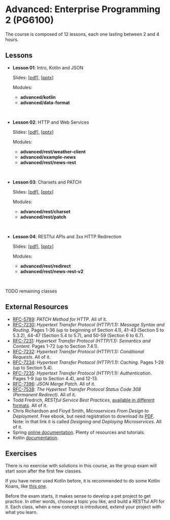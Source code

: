 # Advanced: Enterprise Programming 2 (PG6100)

The course is composed of 12 lessons, each one lasting between 2 and 4 hours.

## Lessons

* **Lesson 01**: Intro, Kotlin and JSON
  
  Slides: [[pdf]](slides/lesson_01_intro.pdf), 
          [[pptx]](slides/lesson_01_intro.pptx)
          
  Modules:     
  
  * **advanced/kotlin**
  * **advanced/data-format**            

<br />

* **Lesson 02**: HTTP and Web Services
  
  Slides: [[pdf]](slides/lesson_02.pdf), 
          [[pptx]](slides/lesson_02.pptx)
          
  Modules:     
  
  * **advanced/rest/weather-client**
  * **advanced/example-news**
  * **advanced/rest/news-rest**

<br />

* **Lesson 03**: Charsets and PATCH
  
  Slides: [[pdf]](slides/lesson_03.pdf), 
          [[pptx]](slides/lesson_03.pptx)
          
  Modules:     
  
  * **advanced/rest/charset**
  * **advanced/rest/patch**

<br />


* **Lesson 04**: RESTful APIs and 3xx HTTP Redirection
  
  Slides: [[pdf]](slides/lesson_04.pdf), 
          [[pptx]](slides/lesson_04.pptx)
          
  Modules:     
  
  * **advanced/rest/redirect**
  * **advanced/rest/news-rest-v2**

<br />

TODO remaining classes

## External Resources

* [RFC-5789](https://tools.ietf.org/html/rfc5789): *PATCH Method for HTTP*. 
  All of it.
* [RFC-7230](https://tools.ietf.org/html/rfc7230): *Hypertext Transfer Protocol (HTTP/1.1): Message Syntax and Routing*.
  Pages 1-36 (up to beginning of Section 4.1), 
  41-43 (Section 5 to 5.3.2),
  44-47 (Section 5.4 to 5.7),
  and 50-59 (Section 6 to 6.7).
* [RFC-7231](https://tools.ietf.org/html/rfc7231): *Hypertext Transfer Protocol (HTTP/1.1): Semantics and Content*.
  Pages 1-72 (up to Section 7.4.1).
* [RFC-7232](https://tools.ietf.org/html/rfc7232): *Hypertext Transfer Protocol (HTTP/1.1): Conditional Requests*.
  All of it.  
* [RFC-7234](https://tools.ietf.org/html/rfc7234): *Hypertext Transfer Protocol (HTTP/1.1): Caching*. 
  Pages 1-29 (up to Section 5.4).
* [RFC-7235](https://tools.ietf.org/html/rfc7235): *Hypertext Transfer Protocol (HTTP/1.1): Authentication*. 
  Pages 1-9 (up to Section 4.4),
  and 12-13.
* [RFC-7396](https://tools.ietf.org/html/rfc7396): *JSON Merge Patch*.
  All of it.
* [RFC-7538](https://tools.ietf.org/html/rfc7538): *The Hypertext Transfer Protocol Status Code 308 (Permanent Redirect)*.
  All of it.    
* Todd Fredrich, *RESTful Service Best Practices*, [available in different formats](https://www.restapitutorial.com/resources.html).
  All  of it.  
* Chris Richardson and Floyd Smith, *Microservices From Design to Deployment*.
  Free ebook, but need registration to download its [PDF](https://www.nginx.com/resources/library/designing-deploying-microservices/).
  Note: in that link it is called *Designing and Deploying Microservices*.  All of it.
* Spring [online documentation](https://spring.io).
  Plenty of resources and tutorials.
* Kotlin [documentation](https://kotlinlang.org/docs/kotlin-docs.pdf).

## Exercises

There is no exercise with solutions in this course, as the group
exam will start soon after the first few classes.

If you have never used Kotlin before, it is recommended to do some
Kotlin Koans, like [this one](https://kotlinlang.org/docs/tutorials/koans.html). 

Before the exam starts, it makes sense to develop a pet project to get practice.
In other words, choose a topic you like, and build a RESTful API for it.
Each class, when a new concept is introduced, extend your project with what
you learn. 
